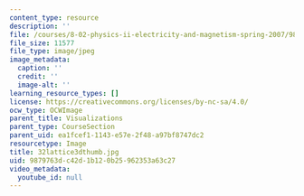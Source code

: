 ```yaml
---
content_type: resource
description: ''
file: /courses/8-02-physics-ii-electricity-and-magnetism-spring-2007/9879763dc42d1b120b25962353a63c27_32lattice3dthumb.jpg
file_size: 11577
file_type: image/jpeg
image_metadata:
  caption: ''
  credit: ''
  image-alt: ''
learning_resource_types: []
license: https://creativecommons.org/licenses/by-nc-sa/4.0/
ocw_type: OCWImage
parent_title: Visualizations
parent_type: CourseSection
parent_uid: ea1fcef1-1143-e57e-2f48-a97bf8747dc2
resourcetype: Image
title: 32lattice3dthumb.jpg
uid: 9879763d-c42d-1b12-0b25-962353a63c27
video_metadata:
  youtube_id: null
---
```

